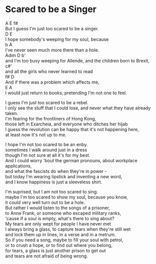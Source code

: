 # Scared to be a Singer

A			E		f#  
But I guess I'm just too scared to be a singer.  
  D                              E  
I hope somebody's weeping for my soul, because  
  b				   A  
I've never seen much more there than a hole.  
            Adim              D					b'  
and I'm too busy weeping for Allende, and the children born to Brexit,  
                      c#'  
and all the girls who never learned to read  
    f#				   D  
And if there was a problem which affects me,  
			E				A  
I would just return to books, pretending I'm not one to feel.

I guess I'm just too scared to be a rebel.  
I only see the stuff that I could lose, 
and never what they have already taken.  
I'm fearing for the frontliners of Hong Kong,  
those left in Exarcheia, and everyone who ditches her hijab  
I guess the revolution can be happy that it's not happening here,  
at least now it's not up to me.

I hope I'm not too scared to be an enby.  
sometimes I walk around just in a dress  
though I'm not sure at all it's for my best.  
And I could worry 'bout the german pronouns, about workplace applications,  
and what the fascists do when they're in power -  
but today I'm wearing lipstick and inventing a new word,  
and I know happiness is just a sleeveless shirt.

I'm suprised, but I am not too scared to sing.  
maybe I'm too scared to show my soul, because you know,  
it could very well turn out to be a hole.  
But rather I would listen to the songs of a prisoner,  
to Anne Frank, or someone who escaped military ranks,  
'cause if a soul is empty, what's there to sing about?  
My tears are only wept for people I have never met  
I always bring a glass, to capture tears when they're still wet  
and lock them up in lines, in a verse and in a metrum.  
So if you need a song, maybe to fill your soul with petrol,  
or to crush a hope, or to find out where you belong,  
for tears, a glass is just another prison to get out  
and tears are not afraid of being wrong.

